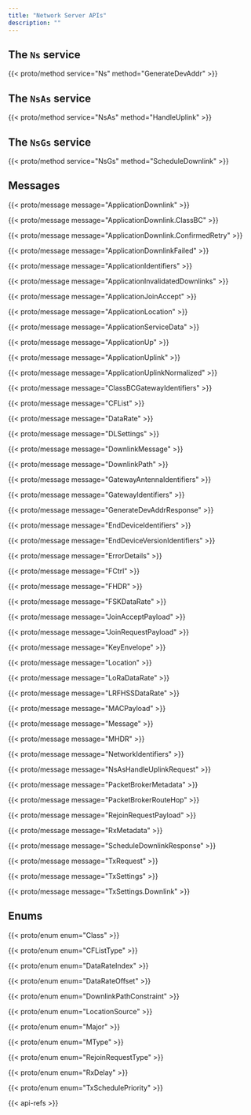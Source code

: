 ```yaml
---
title: "Network Server APIs"
description: ""
---
```


## The `Ns` service

{{< proto/method service="Ns" method="GenerateDevAddr" >}}

## The `NsAs` service

{{< proto/method service="NsAs" method="HandleUplink" >}}

## The `NsGs` service

{{< proto/method service="NsGs" method="ScheduleDownlink" >}}

## Messages

{{< proto/message message="ApplicationDownlink" >}}

{{< proto/message message="ApplicationDownlink.ClassBC" >}}

{{< proto/message message="ApplicationDownlink.ConfirmedRetry" >}}

{{< proto/message message="ApplicationDownlinkFailed" >}}

{{< proto/message message="ApplicationIdentifiers" >}}

{{< proto/message message="ApplicationInvalidatedDownlinks" >}}

{{< proto/message message="ApplicationJoinAccept" >}}

{{< proto/message message="ApplicationLocation" >}}

{{< proto/message message="ApplicationServiceData" >}}

{{< proto/message message="ApplicationUp" >}}

{{< proto/message message="ApplicationUplink" >}}

{{< proto/message message="ApplicationUplinkNormalized" >}}

{{< proto/message message="ClassBCGatewayIdentifiers" >}}

{{< proto/message message="CFList" >}}

{{< proto/message message="DataRate" >}}

{{< proto/message message="DLSettings" >}}

{{< proto/message message="DownlinkMessage" >}}

{{< proto/message message="DownlinkPath" >}}

{{< proto/message message="GatewayAntennaIdentifiers" >}}

{{< proto/message message="GatewayIdentifiers" >}}

{{< proto/message message="GenerateDevAddrResponse" >}}

{{< proto/message message="EndDeviceIdentifiers" >}}

{{< proto/message message="EndDeviceVersionIdentifiers" >}}

{{< proto/message message="ErrorDetails" >}}

{{< proto/message message="FCtrl" >}}

{{< proto/message message="FHDR" >}}

{{< proto/message message="FSKDataRate" >}}

{{< proto/message message="JoinAcceptPayload" >}}

{{< proto/message message="JoinRequestPayload" >}}

{{< proto/message message="KeyEnvelope" >}}

{{< proto/message message="Location" >}}

{{< proto/message message="LoRaDataRate" >}}

{{< proto/message message="LRFHSSDataRate" >}}

{{< proto/message message="MACPayload" >}}

{{< proto/message message="Message" >}}

{{< proto/message message="MHDR" >}}

{{< proto/message message="NetworkIdentifiers" >}}

{{< proto/message message="NsAsHandleUplinkRequest" >}}

{{< proto/message message="PacketBrokerMetadata" >}}

{{< proto/message message="PacketBrokerRouteHop" >}}

{{< proto/message message="RejoinRequestPayload" >}}

{{< proto/message message="RxMetadata" >}}

{{< proto/message message="ScheduleDownlinkResponse" >}}

{{< proto/message message="TxRequest" >}}

{{< proto/message message="TxSettings" >}}

{{< proto/message message="TxSettings.Downlink" >}}

## Enums

{{< proto/enum enum="Class" >}}

{{< proto/enum enum="CFListType" >}}

{{< proto/enum enum="DataRateIndex" >}}

{{< proto/enum enum="DataRateOffset" >}}

{{< proto/enum enum="DownlinkPathConstraint" >}}

{{< proto/enum enum="LocationSource" >}}

{{< proto/enum enum="Major" >}}

{{< proto/enum enum="MType" >}}

{{< proto/enum enum="RejoinRequestType" >}}

{{< proto/enum enum="RxDelay" >}}

{{< proto/enum enum="TxSchedulePriority" >}}

{{< api-refs >}}
